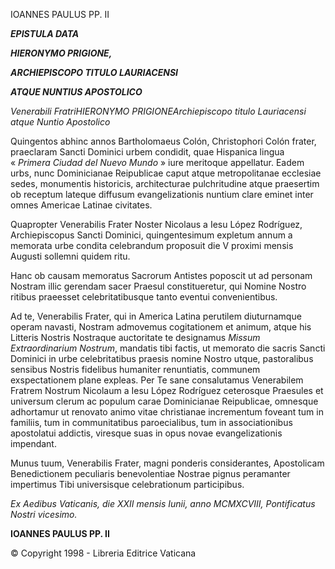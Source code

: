 IOANNES PAULUS PP. II

***EPISTULA DATA***

***HIERONYMO PRIGIONE,***

***ARCHIEPISCOPO TITULO LAURIACENSI***

***ATQUE NUNTIUS APOSTOLICO***

*Venerabili FratriHIERONYMO PRIGIONEArchiepiscopo titulo Lauriacensi atque Nuntio Apostolico*

Quingentos abhinc annos Bartholomaeus Colón, Christophori Colón frater, praeclaram Sancti Dominici urbem condidit, quae Hispanica lingua « *Primera Ciudad del Nuevo Mundo* » iure meritoque appellatur. Eadem urbs, nunc Dominicianae Reipublicae caput atque metropolitanae ecclesiae sedes, monumentis historicis, architecturae pulchritudine atque praesertim ob receptum lateque diffusum evangelizationis nuntium clare eminet inter omnes Americae Latinae civitates.

Quapropter Venerabilis Frater Noster Nicolaus a Iesu López Rodríguez, Archiepiscopus Sancti Dominici, quingentesimum expletum annum a memorata urbe condita celebrandum proposuit die V proximi mensis Augusti sollemni quidem ritu.

Hanc ob causam memoratus Sacrorum Antistes poposcit ut ad personam Nostram illic gerendam sacer Praesul constitueretur, qui Nomine Nostro ritibus praeesset celebritatibusque tanto eventui convenientibus.

Ad te, Venerabilis Frater, qui in America Latina perutilem diuturnamque operam navasti, Nostram admovemus cogitationem et animum, atque his Litteris Nostris Nostraque auctoritate te designamus *Missum Extraordinarium Nostrum*, mandatis tibi factis, ut memorato die sacris Sancti Dominici in urbe celebritatibus praesis nomine Nostro utque, pastoralibus sensibus Nostris fidelibus humaniter renuntiatis, communem exspectationem plane expleas. Per Te sane consalutamus Venerabilem Fratrem Nostrum Nicolaum a Iesu López Rodríguez ceterosque Praesules et universum clerum ac populum carae Dominicianae Reipublicae, omnesque adhortamur ut renovato animo vitae christianae incrementum foveant tum in familiis, tum in communitatibus paroecialibus, tum in associationibus apostolatui addictis, viresque suas in opus novae evangelizationis impendant.

Munus tuum, Venerabilis Frater, magni ponderis considerantes, Apostolicam Benedictionem peculiaris benevolentiae Nostrae pignus peramanter impertimus Tibi universisque celebrationum participibus.

*Ex Aedibus Vaticanis, die XXII mensis Iunii, anno MCMXCVIII, Pontificatus Nostri vicesimo.*

**IOANNES PAULUS PP. II**

© Copyright 1998 - Libreria Editrice Vaticana